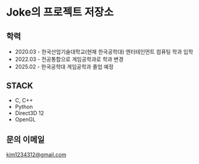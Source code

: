 <!--
## Hi there 👋
**joke3829/joke3829** is a ✨ _special_ ✨ repository because its `README.md` (this file) appears on your GitHub profile.

Here are some ideas to get you started:

- 🔭 I’m currently working on ...
- 🌱 I’m currently learning ...
- 👯 I’m looking to collaborate on ...
- 🤔 I’m looking for help with ...
- 💬 Ask me about ...
- 📫 How to reach me: ...
- 😄 Pronouns: ...
- ⚡ Fun fact: ...
-->
# Joke의 프로젝트 저장소

## 학력
+ 2020.03 - 한국산업기술대학교(현재 한국공학대) 엔터테인먼트 컴퓨팅 학과 입학
+ 2022.03 - 전공통합으로 게임공학과로 학과 변경
+ 2025.02 - 한국공학대 게임공학과 졸업 예정

## STACK
+ C, C++
+ Python
+ Direct3D 12
+ OpenGL

## 문의 이메일
kim1234312@gmail.com
